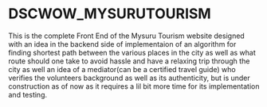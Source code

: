 # DSCWOW_MYSURUTOURISM

This is the complete Front End of the Mysuru Tourism website designed with an idea in the backend side of implementaion of an algorithm for finding shortest path between the various places in the city as well as what route should one take to avoid hassle and have a relaxing trip through the  city as well an idea of a mediator(can be a certified travel guide) who verifies the volunteers background as well as its authenticity, but is under construction as of now as it requires a lil bit more time for its implementation and testing.
